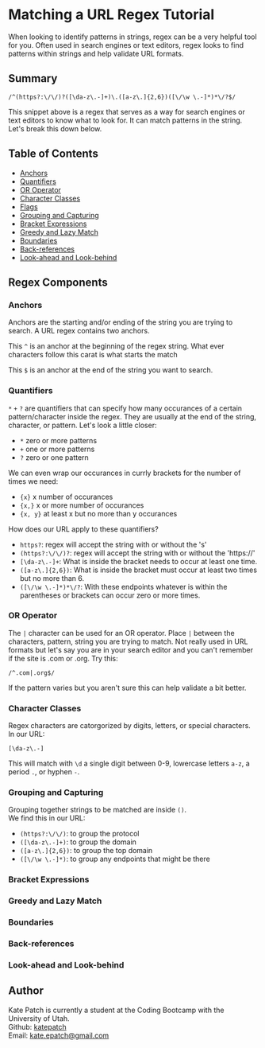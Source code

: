 # Matching a URL Regex Tutorial

When looking to identify patterns in strings, regex can be a very helpful tool for you.  Often used in search engines or text editors, regex looks to find patterns within strings and help validate URL formats.

## Summary

```
/^(https?:\/\/)?([\da-z\.-]+)\.([a-z\.]{2,6})([\/\w \.-]*)*\/?$/
```
This snippet above is a regex that serves as a way for search engines or text editors to know what to look for.  It can match patterns in the string.  Let's break this down below.

## Table of Contents

- [Anchors](#anchors)
- [Quantifiers](#quantifiers)
- [OR Operator](#or-operator)
- [Character Classes](#character-classes)
- [Flags](#flags)
- [Grouping and Capturing](#grouping-and-capturing)
- [Bracket Expressions](#bracket-expressions)
- [Greedy and Lazy Match](#greedy-and-lazy-match)
- [Boundaries](#boundaries)
- [Back-references](#back-references)
- [Look-ahead and Look-behind](#look-ahead-and-look-behind)

## Regex Components

### Anchors

Anchors are the starting and/or ending of the string you are trying to search.  A URL regex contains two anchors.

This `^` is an anchor at the beginning of the regex string.  What ever characters follow this carat is what starts the match

This `$` is an anchor at the end of the string you want to search.  

### Quantifiers

`*` `+` `?` are quantifiers that can specify how many occurances of a certain pattern/character inside the regex.  They are usually at the end of the string, character, or pattern.  Let's look a little closer:

- `*` zero or more patterns
- `+` one or more patterns
- `?` zero or one pattern

We can even wrap our occurances in currly brackets for the number of times we need:

- `{x}` x number of occurances
- `{x,}` x or more number of occurances
- `{x, y}` at least x but no more than y occurances

How does our URL apply to these quantifiers?

- `https?`: regex will accept the string with or without the 's'
- `(https?:\/\/)?`: regex will accept the string with or without the 'https://'
- `[\da-z\.-]+`: What is inside the bracket needs to occur at least one time.
- `([a-z\.]{2,6})`: What is inside the bracket must occur at least two times but no more than 6.
- `([\/\w \.-]*)*\/?`: With these endpoints whatever is within the parentheses or brackets can occur zero or more times.

### OR Operator

The `|` character can be used for an OR operator.  Place `|` between the characters, pattern, string you are trying to match.  Not really used in URL formats but let's say you are in your search editor and you can't remember if the site is .com or .org. Try this:

```
/^.com|.org$/
```

If the pattern varies but you aren't sure this can help validate a bit better.

### Character Classes

Regex characters are catorgorized by digits, letters, or special characters. In our URL:

```
[\da-z\.-]
```
This will match with `\d` a single digit between 0-9, lowercase letters `a-z`, a period `.`, or hyphen `-`.

### Grouping and Capturing

Grouping together strings to be matched are inside `()`.<br>
We find this in our URL:

- `(https?:\/\/)`: to group the protocol
- `([\da-z\.-]+)`: to group the domain
- `([a-z\.]{2,6})`: to group the top domain
- `([\/\w \.-]*)`: to group any endpoints that might be there

### Bracket Expressions

### Greedy and Lazy Match

### Boundaries

### Back-references

### Look-ahead and Look-behind

## Author

Kate Patch is currently a student at the Coding Bootcamp with the University of Utah.<br>
Github: [katepatch](https://github.com/katepatch)<br>
Email: kate.epatch@gmail.com
